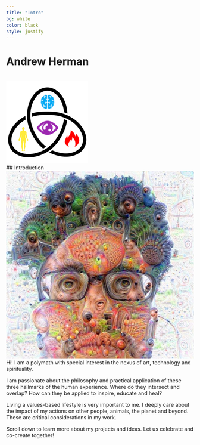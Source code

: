 ```yaml
---
title: "Intro"
bg: white
color: black
style: justify
---
```


# Andrew Herman
<br>
<img class="center-image" src="../img/torus_knot_mbs.png"/>
<br>
## Introduction
<br>

<img class="feature-image" src="../img/aherman_tree_deep_dream.jpg"/>
Hi! I am a polymath with special interest in the nexus of art, technology and spirituality.

I am passionate about the philosophy and practical application of these three hallmarks of the human experience. Where do they intersect and overlap? How can they be applied to inspire, educate and heal?

Living a values-based lifestyle is very important to me. I deeply care about the impact of my actions on other people, animals, the planet and beyond. These are critical considerations in my work.

Scroll down to learn more about my projects and ideas. Let us celebrate and co-create together!
